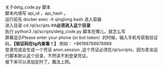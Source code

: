  关于detg_code.py 脚本    
 脚本内填写 api_id ，api_hash 。    
 运行前先 docker exec -it qinglong bash 进入容器    
 进入目录 cd /ql/scripts   ##**必须进入这个目录**    
 执行 python3 /ql/scripts/detg_code.py  脚本在哪儿，就怎么写    
 屏幕显示Please enter your phone (or bot token）的时候，输入手机号获取验证码，**【验证码在tg内查看！】** 例如： +86188788878888          
 登录完成会生成一个凭证 anon.session ,这个凭证必须在/ql/scripts，因为青龙运行脚本默认这个目录，不然读不到登录凭证。     
 接下来可以添加定时了。魔法上网。    

